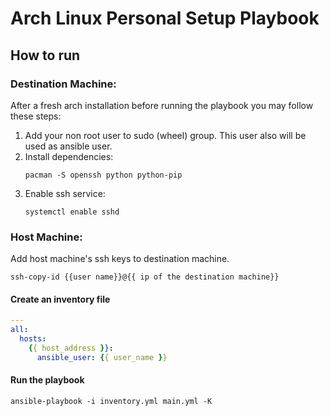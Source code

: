 # Arch Linux Personal Setup Playbook

## How to run

### Destination Machine:

After a fresh arch installation before running the playbook you may follow these steps:

1. Add your non root user to sudo (wheel) group. This user also will be used as ansible user.
2. Install dependencies:
    ```
    pacman -S openssh python python-pip
    ```
3. Enable ssh service:
    ```
    systemctl enable sshd
    ```

### Host Machine:

Add host machine's ssh keys to destination machine.

```
ssh-copy-id {{user name}}@{{ ip of the destination machine}}

```

#### Create an inventory file

```yml
---
all:
  hosts:
    {{ host_address }}:
      ansible_user: {{ user_name }}

```

#### Run the playbook
```
ansible-playbook -i inventory.yml main.yml -K
```
